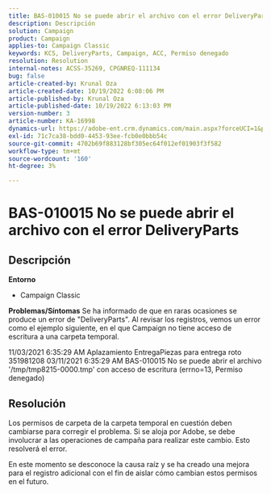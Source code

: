 ```yaml
---
title: BAS-010015 No se puede abrir el archivo con el error DeliveryParts
description: Descripción
solution: Campaign
product: Campaign
applies-to: Campaign Classic
keywords: KCS, DeliveryParts, Campaign, ACC, Permiso denegado
resolution: Resolution
internal-notes: ACSS-35269, CPGNREQ-111134
bug: false
article-created-by: Krunal Oza
article-created-date: 10/19/2022 6:08:06 PM
article-published-by: Krunal Oza
article-published-date: 10/19/2022 6:13:03 PM
version-number: 3
article-number: KA-16998
dynamics-url: https://adobe-ent.crm.dynamics.com/main.aspx?forceUCI=1&pagetype=entityrecord&etn=knowledgearticle&id=27565ff7-d84f-ed11-bba2-00224808679b
exl-id: 71c7ca38-bdd0-4453-93ee-fcb0e0bbb54c
source-git-commit: 4702b69f883128bf305ec64f012ef01903f3f582
workflow-type: tm+mt
source-wordcount: '160'
ht-degree: 3%

---
```


# BAS-010015 No se puede abrir el archivo con el error DeliveryParts

## Descripción

<b>Entorno</b>
- Campaign Classic



<b>Problemas/Síntomas</b>
Se ha informado de que en raras ocasiones se produce un error de &quot;DeliveryParts&quot;. Al revisar los registros, vemos un error como el ejemplo siguiente, en el que Campaign no tiene acceso de escritura a una carpeta temporal.

11/03/2021 6:35:29 AM Aplazamiento EntregaPiezas para entrega roto 351981208 03/11/2021 6:35:29 AM BAS-010015 No se puede abrir el archivo &#39;/tmp/tmp8215-0000.tmp&#39; con acceso de escritura (errno=13, Permiso denegado)




## Resolución


Los permisos de carpeta de la carpeta temporal en cuestión deben cambiarse para corregir el problema. Si se aloja por Adobe, se debe involucrar a las operaciones de campaña para realizar este cambio. Esto resolverá el error.

En este momento se desconoce la causa raíz y se ha creado una mejora para el registro adicional con el fin de aislar cómo cambian estos permisos en el futuro.
